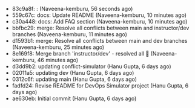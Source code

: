 - 83c9a8f: : (Naveena-kemburu, 56 seconds ago)
- 559c67c: docs: Update README (Naveena-kemburu, 10 minutes ago)
- c30a448: docs: Add FAQ section (Naveena-kemburu, 10 minutes ago)
- bbfbc29: merge: Resolve all conflicts between main and instructor/dev branches (Naveena-kemburu, 11 minutes ago)
- d1593b1: merge: Resolve all conflicts between main and dev branches (Naveena-kemburu, 25 minutes ago)
- 8e169f8: Merge branch 'instructor/dev' - resolved all  (Naveena-kemburu, 46 minutes ago)
- d3dd9b2: updating conflict-simulator (Hanu Gupta, 6 days ago)
- 02011a5: updating dev (Hanu Gupta, 6 days ago)
- 0312c6f: updating main (Hanu Gupta, 6 days ago)
- fadfd24: Revise README for DevOps Simulator project (Hanu Gupta, 6 days ago)
- ae630eb: Initial commit (Hanu Gupta, 6 days ago)